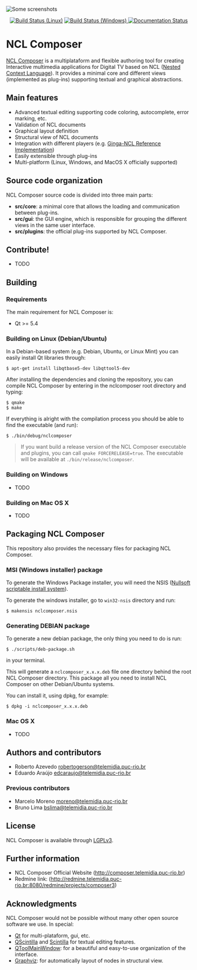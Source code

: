 ![Some screenshots](http://composer.telemidia.puc-rio.br/_media/screenshot/nclcomposer.png)

<p align="center">
  <a href="https://semaphoreci.com/robertogerson/nclcomposer"><img src="https://semaphoreci.com/api/v1/robertogerson/nclcomposer/branches/master/shields_badge.svg" alt="Build Status (Linux)" title="Build Status (Linux)"></a>
  <a href="https://ci.appveyor.com/project/robertogerson/nclcomposer">
    <img src="https://ci.appveyor.com/api/projects/status/uq1btj2acxf2eqxi?svg=true" alt="Build Status (Windows)" title="Build Status (Windows)">
  </a>
  <a href='http://ncl-composer-manual.readthedocs.io/en/latest/?badge=latest'>
    <img src='https://readthedocs.org/projects/ncl-composer-manual/badge/?version=latest' alt='Documentation Status' />
  </a>
</p>

# NCL Composer
[NCL Composer](http://composer.telemidia.puc-rio.br) is a multiplataform and
flexible authoring tool for creating Interactive multimedia applications for
Digital TV based on NCL ([Nested Context Language](http://www.ncl.org.br)).
It provides a minimal core and different views (implemented as plug-ins)
supporting textual and graphical abstractions.

## Main features
  * Advanced textual editing supporting code coloring, autocomplete, error
    marking, etc.
  * Validation of NCL documents
  * Graphical layout definition
  * Structural view of NCL documents
  * Integration with different players (e.g. [Ginga-NCL Reference
    Implementation](http://www.ginga.org.br))
  * Easily extensible through plug-ins
  * Multi-platform (Linux, Windows, and MacOS X officially supported)

## Source code organization
NCL Composer source code is divided into three main parts:
  * __src/core__: a minimal core that allows the loading and
    communication between plug-ins.
  * __src/gui__: the GUI engine, which is responsible for grouping the
    different views in the same user interface.
  * __src/plugins__: the official plug-ins supported by NCL Composer.

## Contribute!

  * TODO

## Building

### Requirements
The main requirement for NCL Composer is:

  * Qt >= 5.4

### Building on Linux (Debian/Ubuntu)
In a Debian-based system (e.g. Debian, Ubuntu, or Linux Mint) you can easily
install Qt libraries through:

    $ apt-get install libqtbase5-dev libqttool5-dev

After installing the dependencies and cloning the repository, you can compile
NCL Composer by entering in the nclcomposer root directory and typing:

    $ qmake
    $ make

If everything is alright with the compilation process you should be able to
find the executable (and run):

    $ ./bin/debug/nclcomposer

> If you want build a release version of the NCL Composer executable and plugins,
> you can call `qmake FORCERELEASE=true`.  The executable will be available at
> `./bin/release/nclcomposer`.

### Building on Windows
  * TODO

### Building on Mac OS X
  * TODO

## Packaging NCL Composer
This repository also provides the necessary files for packaging NCL Composer.

### MSI (Windows installer) package
To generate the Windows Package installer, you will need the NSIS ([Nullsoft 
scriptable install system](http://nsis.sourceforge.net/)).

To generate the windows installer, go to `win32-nsis` directory and run:

    $ makensis nclcomposer.nsis

### Generating DEBIAN package
To generate a new debian package, the only thing you need to do is run:
  
    $ ./scripts/deb-package.sh
  
in your terminal.

This will generate a `nclcomposer_x.x.x.deb` file one directory behind the root
NCL Composer directory. This package all you need to install NCL Composer on 
other Debian/Ubuntu systems.

You can install it, using dpkg, for example:

    $ dpkg -i nclcomposer_x.x.x.deb

### Mac OS X

  * TODO

## Authors and contributors
  * Roberto Azevedo <robertogerson@telemidia.puc-rio.br>
  * Eduardo Araújo <edcaraujo@telemidia.puc-rio.br>

### Previous contributors
  * Marcelo Moreno <moreno@telemidia.puc-rio.br>
  * Bruno Lima <bslima@telemidia.puc-rio.br>

## License

NCL Composer is available through
[LGPLv3](http://www.gnu.org/licenses/lgpl-3.0.html).

## Further information
  * NCL Composer Official Website (http://composer.telemidia.puc-rio.br)
  * Redmine link:
    (http://redmine.telemidia.puc-rio.br:8080/redmine/projects/composer3)

## Acknowledgments

NCL Composer would not be possible without many other open source software we
use.  In special:

  * [Qt](http://qt.io) for multi-plataform, gui, etc.
  * [QScintilla](https://riverbankcomputing.com/software/qscintilla/intro) and
    [Scintilla](http://www.scintilla.org/) for textual editing features.
  * [QToolMainWindow](https://github.com/Riateche/toolwindowmanager): for a
    beautiful and easy-to-use organization of the interface.
  * [Graphviz](http://www.graphviz.org): for automatically layout of nodes in
    structural view.


